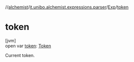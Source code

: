 //[alchemist](../../../index.md)/[it.unibo.alchemist.expressions.parser](../index.md)/[Exp](index.md)/[token](token.md)

# token

[jvm]\
open var [token](token.md): [Token](../-token/index.md)

Current token.
